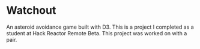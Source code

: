 # Watchout
An asteroid avoidance game built with D3.
This is a project I completed as a student at Hack Reactor Remote Beta. This project was worked on with a pair.
